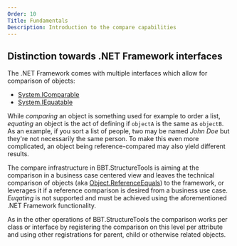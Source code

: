 ```yaml
---
Order: 10
Title: Fundamentals
Description: Introduction to the compare capabilities
---
```


## Distinction towards .NET Framework interfaces

The .NET Framework comes with multiple interfaces which allow for comparison of objects:

* [System.IComparable]
* [System.IEquatable]

While *comparing* an object is something used for example to order a list, *equating* an object is the act
of defining if `objectA` is the same as `objectB`.
As an example, if you sort a list of people, two may be named *John Doe* but they're not necessarily the same person.
To make this even more complicated, an object being reference-compared may also yield different results.

The compare infrastructure in BBT.StructureTools is aiming at the comparison in a business case centered view
and leaves the technical comparison of objects (aka [Object.ReferenceEquals]) to the framework, or leverages it
if a reference comparison is desired from a business use case. *Euqating* is not supported and must be achieved
using the aforementioned .NET Framework functionality.

As in the other operations of BBT.StructureTools the comparison works per class or interface by registering the
comparison on this level per attribute and using other registrations for parent, child or otherwise related objects.

[System.IComparable]: https://docs.microsoft.com/en-us/dotnet/api/system.icomparable
[System.IEquatable]: https://docs.microsoft.com/en-us/dotnet/api/system.iequatable-1
[Object.ReferenceEquals]: https://docs.microsoft.com/en-us/dotnet/api/system.object.referenceequals
